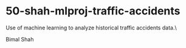 # 50-shah-mlproj-traffic-accidents
Use of machine learning to analyze historical traffic accidents data.\

Bimal Shah
